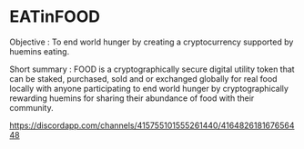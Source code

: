 # EATinFOOD

Objective : To end world hunger by creating a cryptocurrency supported by huemins eating.   

Short summary : FOOD is a cryptographically secure digital utility token that can be staked, purchased, sold and or exchanged globally for real food locally with anyone participating to end world hunger by cryptographically rewarding huemins for sharing their abundance of food with their community.

https://discordapp.com/channels/415755101555261440/416482618167656448
